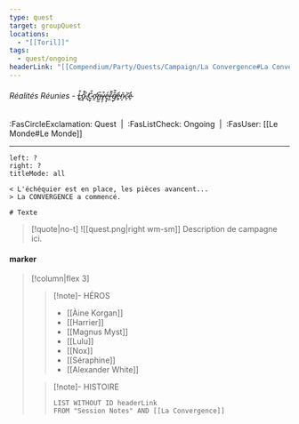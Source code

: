 ```yaml
---
type: quest
target: groupQuest
locations:
  - "[[Toril]]"
tags:
  - quest/ongoing
headerLink: "[[Compendium/Party/Quests/Campaign/La Convergence#La Convergence]]"
---
```

###### Réalités Réunies - L̶̨͒͜a̷͕̽͊ ̸̢̉C̵̫̞͒ơ̴̛̯n̶̻̰̅v̵͍̩͒e̵̡͓̓r̶̪͂͊g̸̙͋̃e̵͍̒n̷̝̎c̴̖͘͝e̴̠̓
<span class="sub2">:FasCircleExclamation: Quest&nbsp;&nbsp;|&nbsp;&nbsp;:FasListCheck: Ongoing&nbsp;&nbsp;|&nbsp;&nbsp;:FasUser: [[Le Monde#Le Monde]]</span>
___


```dialogue
left: ?
right: ?
titleMode: all

< L'échéquier est en place, les pièces avancent...
> La CONVERGENCE a commencé.

# Texte

```

> [!quote|no-t]
>![[quest.png|right wm-sm]] Description de campagne ici.

#### marker
> [!column|flex 3]
> >[!note]- HÉROS
> >- [[Àine Korgan]]
>> - [[Harrier]]
>> - [[Magnus Myst]]
>> - [[Lulu]]
>> - [[Nox]]
>> - [[Séraphine]]
>> - [[Alexander White]]
> 
>>[!note]- HISTOIRE
>>```dataview
>>LIST WITHOUT ID headerLink
>>FROM "Session Notes" AND [[La Convergence]]

